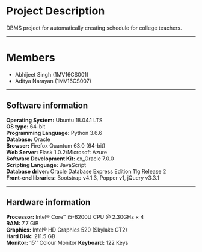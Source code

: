 # Project Description
DBMS project for automatically creating schedule for college teachers.

---
# Members
- Abhijeet Singh (1MV16CS001)
- Aditya Narayan (1MV16CS007)

---
## Software information
**Operating System:** Ubuntu 18.04.1 LTS  
**OS type:** 64-bit  
**Programming Language:** Python 3.6.6  
**Database:** Oracle  
**Browser:** Firefox Quantum 63.0 (64-bit)  
**Web Server:** Flask 1.0.2/Microsoft Azure  
**Software Development Kit:** cx_Oracle 7.0.0  
**Scripting Language:** JavaScript  
**Database driver:** Oracle Database Express Edition 11g Release 2  
**Front-end libraries:** Bootstrap v4.1.3, Popper v1, jQuery v3.3.1

---
## Hardware information
**Processor:** Intel® Core™ i5-6200U CPU @ 2.30GHz × 4  
**RAM:** 7.7 GiB  
**Graphics:** Intel® HD Graphics 520 (Skylake GT2)  
**Hard Disk:** 211.5 GB  
**Monitor:** 15'' Colour Monitor
**Keyboard:** 122 Keys